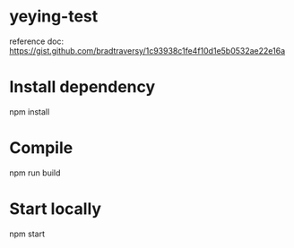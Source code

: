 # yeying-test

reference doc: https://gist.github.com/bradtraversy/1c93938c1fe4f10d1e5b0532ae22e16a

# Install dependency
npm install

# Compile
npm run build

# Start locally
npm start

